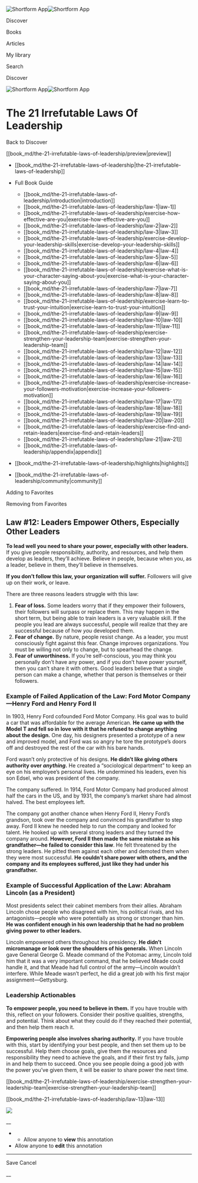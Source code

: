 ![Shortform App](/img/logo.36a2399e.svg)![Shortform App](/img/logo-dark.70c1b072.svg)

Discover

Books

Articles

My library

Search

Discover

![Shortform App](/img/logo.36a2399e.svg)![Shortform App](/img/logo-dark.70c1b072.svg)

# The 21 Irrefutable Laws Of Leadership

Back to Discover

[[book_md/the-21-irrefutable-laws-of-leadership/preview|preview]]

  * [[book_md/the-21-irrefutable-laws-of-leadership|the-21-irrefutable-laws-of-leadership]]
  * Full Book Guide

    * [[book_md/the-21-irrefutable-laws-of-leadership/introduction|introduction]]
    * [[book_md/the-21-irrefutable-laws-of-leadership/law-1|law-1]]
    * [[book_md/the-21-irrefutable-laws-of-leadership/exercise-how-effective-are-you|exercise-how-effective-are-you]]
    * [[book_md/the-21-irrefutable-laws-of-leadership/law-2|law-2]]
    * [[book_md/the-21-irrefutable-laws-of-leadership/law-3|law-3]]
    * [[book_md/the-21-irrefutable-laws-of-leadership/exercise-develop-your-leadership-skills|exercise-develop-your-leadership-skills]]
    * [[book_md/the-21-irrefutable-laws-of-leadership/law-4|law-4]]
    * [[book_md/the-21-irrefutable-laws-of-leadership/law-5|law-5]]
    * [[book_md/the-21-irrefutable-laws-of-leadership/law-6|law-6]]
    * [[book_md/the-21-irrefutable-laws-of-leadership/exercise-what-is-your-character-saying-about-you|exercise-what-is-your-character-saying-about-you]]
    * [[book_md/the-21-irrefutable-laws-of-leadership/law-7|law-7]]
    * [[book_md/the-21-irrefutable-laws-of-leadership/law-8|law-8]]
    * [[book_md/the-21-irrefutable-laws-of-leadership/exercise-learn-to-trust-your-intuition|exercise-learn-to-trust-your-intuition]]
    * [[book_md/the-21-irrefutable-laws-of-leadership/law-9|law-9]]
    * [[book_md/the-21-irrefutable-laws-of-leadership/law-10|law-10]]
    * [[book_md/the-21-irrefutable-laws-of-leadership/law-11|law-11]]
    * [[book_md/the-21-irrefutable-laws-of-leadership/exercise-strengthen-your-leadership-team|exercise-strengthen-your-leadership-team]]
    * [[book_md/the-21-irrefutable-laws-of-leadership/law-12|law-12]]
    * [[book_md/the-21-irrefutable-laws-of-leadership/law-13|law-13]]
    * [[book_md/the-21-irrefutable-laws-of-leadership/law-14|law-14]]
    * [[book_md/the-21-irrefutable-laws-of-leadership/law-15|law-15]]
    * [[book_md/the-21-irrefutable-laws-of-leadership/law-16|law-16]]
    * [[book_md/the-21-irrefutable-laws-of-leadership/exercise-increase-your-followers-motivation|exercise-increase-your-followers-motivation]]
    * [[book_md/the-21-irrefutable-laws-of-leadership/law-17|law-17]]
    * [[book_md/the-21-irrefutable-laws-of-leadership/law-18|law-18]]
    * [[book_md/the-21-irrefutable-laws-of-leadership/law-19|law-19]]
    * [[book_md/the-21-irrefutable-laws-of-leadership/law-20|law-20]]
    * [[book_md/the-21-irrefutable-laws-of-leadership/exercise-find-and-retain-leaders|exercise-find-and-retain-leaders]]
    * [[book_md/the-21-irrefutable-laws-of-leadership/law-21|law-21]]
    * [[book_md/the-21-irrefutable-laws-of-leadership/appendix|appendix]]
  * [[book_md/the-21-irrefutable-laws-of-leadership/highlights|highlights]]
  * [[book_md/the-21-irrefutable-laws-of-leadership/community|community]]



Adding to Favorites 

Removing from Favorites 

## Law #12: Leaders Empower Others, Especially Other Leaders

**To lead well you need to share your power, especially with other leaders.** If you give people responsibility, authority, and resources, and help them develop as leaders, they’ll achieve. Believe in people, because when you, as a leader, believe in them, they’ll believe in themselves.

**If you don’t follow this law, your organization will suffer.** Followers will give up on their work, or leave.

There are three reasons leaders struggle with this law:

  1. **Fear of loss.** Some leaders worry that if they empower their followers, their followers will surpass or replace them. This may happen in the short term, but being able to train leaders is a very valuable skill. If the people you lead are always successful, people will realize that they are successful because of how _you_ developed them.
  2. **Fear of change.** By nature, people resist change. As a leader, you must consciously fight against this fear. Change improves organizations. You must be willing not only to change, but to spearhead the change.
  3. **Fear of unworthiness.** If you’re self-conscious, you may think you personally don’t have any power, and if you don’t have power yourself, then you can’t share it with others. Good leaders believe that a single person can make a change, whether that person is themselves or their followers.



### Example of Failed Application of the Law: Ford Motor Company—Henry Ford and Henry Ford II

In 1903, Henry Ford cofounded Ford Motor Company. His goal was to build a car that was affordable for the average American. **He came up with the Model T and fell so in love with it that he refused to change anything about the design.** One day, his designers presented a prototype of a new and improved model, and Ford was so angry he tore the prototype’s doors off and destroyed the rest of the car with his bare hands.

Ford wasn’t only protective of his designs. **He didn’t like giving others authority over _anything_.** He created a “sociological department” to keep an eye on his employee’s personal lives. He undermined his leaders, even his son Edsel, who was president of the company.

The company suffered. In 1914, Ford Motor Company had produced almost half the cars in the US, and by 1931, the company’s market share had almost halved. The best employees left.

The company got another chance when Henry Ford II, Henry Ford’s grandson, took over the company and convinced his grandfather to step away. Ford II knew he needed help to run the company and looked for talent. He hooked up with several strong leaders and they turned the company around. **However, Ford II then made the same mistake as his grandfather—he failed to consider this law**. He felt threatened by the strong leaders. He pitted them against each other and demoted them when they were most successful. **He couldn’t share power with others, and the company and its employees suffered, just like they had under his grandfather.**

### Example of Successful Application of the Law: Abraham Lincoln (as a President)

Most presidents select their cabinet members from their allies. Abraham Lincoln chose people who disagreed with him, his political rivals, and his antagonists—people who were potentially as strong or stronger than him. **He was confident enough in his own leadership that he had no problem giving power to other leaders.**

Lincoln empowered others throughout his presidency. **He didn’t micromanage or look over the shoulders of his generals.** When Lincoln gave General George G. Meade command of the Potomac army, Lincoln told him that it was a very important command, that he believed Meade could handle it, and that Meade had full control of the army—Lincoln wouldn’t interfere. While Meade wasn’t perfect, he did a great job with his first major assignment—Gettysburg.

### Leadership Actionables

**To empower people, you need to believe in them.** If you have trouble with this, reflect on your followers. Consider their positive qualities, strengths, and potential. Think about what they could do if they reached their potential, and then help them reach it.

**Empowering people also involves sharing authority.** If you have trouble with this, start by identifying your best people, and then set them up to be successful. Help them choose goals, give them the resources and responsibility they need to achieve the goals, and if their first try fails, jump in and help them to succeed. Once you see people doing a good job with the power you’ve given them, it will be easier to share power the next time.

[[book_md/the-21-irrefutable-laws-of-leadership/exercise-strengthen-your-leadership-team|exercise-strengthen-your-leadership-team]]

[[book_md/the-21-irrefutable-laws-of-leadership/law-13|law-13]]

![](https://bat.bing.com/action/0?ti=56018282&Ver=2&mid=fe7cda8d-2c1a-4a00-8d40-499db2091a4c&sid=f30c5e70639211ee87d33f0876d93783&vid=f30c9700639211eeb3a75d830392c94f&vids=0&msclkid=N&pi=0&lg=en-US&sw=800&sh=600&sc=24&nwd=1&tl=Shortform%20%7C%20Book&p=https%3A%2F%2Fwww.shortform.com%2Fapp%2Fbook%2Fthe-21-irrefutable-laws-of-leadership%2Flaw-12&r=&lt=397&evt=pageLoad&sv=1&rn=576070)

__

  *   * Allow anyone to **view** this annotation
  * Allow anyone to **edit** this annotation



* * *

Save Cancel

__



